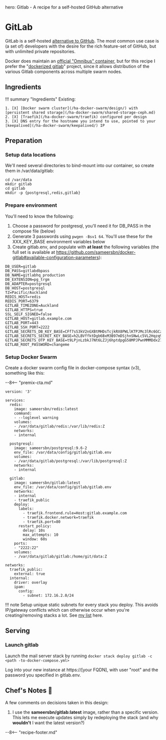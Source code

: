 hero: Gitlab - A recipe for a self-hosted GitHub alternative

# GitLab

GitLab is a self-hosted [alternative to GitHub](https://about.gitlab.com/comparison/). The most common use case is (a set of) developers with the desire for the rich feature-set of GitHub, but with unlimited private repositories.

Docker does maintain an [official "Omnibus" container](https://docs.gitlab.com/omnibus/docker/README.html), but for this recipe I prefer the "[dockerized gitlab](https://github.com/sameersbn/docker-gitlab)" project, since it allows distribution of the various Gitlab components across multiple swarm nodes.

## Ingredients

!!! summary "Ingredients"
    Existing:

    1. [X] [Docker swarm cluster](/ha-docker-swarm/design/) with [persistent shared storage](/ha-docker-swarm/shared-storage-ceph.md)
    2. [X] [Traefik](/ha-docker-swarm/traefik) configured per design
    3. [X] DNS entry for the hostname you intend to use, pointed to your [keepalived](/ha-docker-swarm/keepalived/) IP

## Preparation

### Setup data locations

We'll need several directories to bind-mount into our container, so create them in /var/data/gitlab:

```
cd /var/data
mkdir gitlab
cd gitlab
mkdir -p {postgresql,redis,gitlab}
```

### Prepare environment

You'll need to know the following:

1. Choose a password for postgresql, you'll need it for DB_PASS in the compose file (below)
2. Generate 3 passwords using ```pwgen -Bsv1 64```. You'll use these for the XXX_KEY_BASE environment variables below
2. Create gitlab.env, and populate with **at least** the following variables (the full set is available at https://github.com/sameersbn/docker-gitlab#available-configuration-parameters):
```
DB_USER=gitlab
DB_PASS=gitlabdbpass
DB_NAME=gitlabhq_production
DB_EXTENSION=pg_trgm
DB_ADAPTER=postgresql
DB_HOST=postgresql
TZ=Pacific/Auckland
REDIS_HOST=redis
REDIS_PORT=6379
GITLAB_TIMEZONE=Auckland
GITLAB_HTTPS=true
SSL_SELF_SIGNED=false
GITLAB_HOST=gitlab.example.com
GITLAB_PORT=443
GITLAB_SSH_PORT=2222
GITLAB_SECRETS_DB_KEY_BASE=CFf7sS3kV2nGXBtMHDsTcjkRX8PWLlKTPJMc3lRc6GCzJDdVljZ85NkkzJ8mZbM5
GITLAB_SECRETS_SECRET_KEY_BASE=h2LBVffktDgb6BxM3B97mDSjhnSNwLc5VL2Hqzq9cdrvBtVw48WSp5wKj5HZrJM5
GITLAB_SECRETS_OTP_KEY_BASE=t9LPjnLzbkJ7Nt6LZJj6hptdpgG58MPJPwnMMMDdx27KSwLWHDrz9bMWXQMjq5mp
GITLAB_ROOT_PASSWORD=changeme
```

### Setup Docker Swarm

Create a docker swarm config file in docker-compose syntax (v3), something like this:

--8<-- "premix-cta.md"

````
version: '3'

services:
  redis:
    image: sameersbn/redis:latest
    command:
    - --loglevel warning
    volumes:
    - /var/data/gitlab/redis:/var/lib/redis:Z
    networks:
    - internal

  postgresql:
    image: sameersbn/postgresql:9.6-2
    env_file: /var/data/config/gitlab/gitlab.env
    volumes:
    - /var/data/gitlab/postgresql:/var/lib/postgresql:Z
    networks:
    - internal

  gitlab:
    image: sameersbn/gitlab:latest
    env_file: /var/data/config/gitlab/gitlab.env
    networks:
    - internal
    - traefik_public
    deploy:
      labels:
        - traefik.frontend.rule=Host:gitlab.example.com
        - traefik.docker.network=traefik
        - traefik.port=80
      restart_policy:
        delay: 10s
        max_attempts: 10
        window: 60s
    ports:
    - "2222:22"
    volumes:
    - /var/data/gitlab/gitlab:/home/git/data:Z

networks:
  traefik_public:
    external: true
  internal:
    driver: overlay
    ipam:
      config:
        - subnet: 172.16.2.0/24
````

!!! note
    Setup unique static subnets for every stack you deploy. This avoids IP/gateway conflicts which can otherwise occur when you're creating/removing stacks a lot. See [my list](/reference/networks/) here.







## Serving

### Launch gitlab

Launch the mail server stack by running ```docker stack deploy gitlab -c <path -to-docker-compose.yml>```

Log into your new instance at https://[your FQDN], with user "root" and the password you specified in gitlab.env.


## Chef's Notes 📓

A few comments on decisions taken in this design:

1. I use the **sameersbn/gitlab:latest** image, rather than a specific version. This lets me execute updates simply by redeploying the stack (and why **wouldn't** I want the latest version?)

--8<-- "recipe-footer.md"